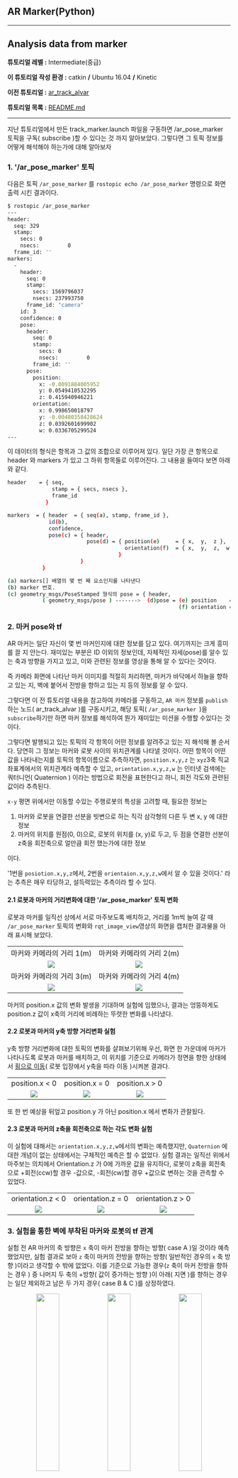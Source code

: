 ## AR Marker(Python)



------

## Analysis data from marker

**튜토리얼 레벨 :**  Intermediate(중급) 

**이 튜토리얼 작성 환경 :**  catkin **/** Ubuntu 16.04 **/** Kinetic 

**이전 튜토리얼 :** [ar_track_alvar](./ar_1_ar_track_alvar.md) 

**튜토리얼 목록 :** [README.md](../../README.md) 

------

지난 튜토리얼에서 만든 track_marker.launch 파일을 구동하면 /ar_pose_marker 토픽을 구독( subscribe )할 수 있다는 것 까지 알아보았다. 그렇다면 그 토픽 정보를 어떻게 해석해야 하는가에 대해 알아보자



### 1. '/ar_pose_marker' 토픽

다음은 토픽 `/ar_pose_marker` 를 `rostopic echo /ar_pose_marker` 명령으로 화면출력 시킨 결과이다.

```bash
$ rostopic /ar_pose_marker
---
header: 
  seq: 329
  stamp: 
    secs: 0
    nsecs:         0
  frame_id: ''
markers: 
  - 
    header: 
      seq: 0
      stamp: 
        secs: 1569796037
        nsecs: 237993750
      frame_id: "camera"
    id: 3
    confidence: 0
    pose: 
      header: 
        seq: 0
        stamp: 
          secs: 0
          nsecs:         0
        frame_id: ''
      pose: 
        position: 
          x: -0.0091884005952
          y: 0.0549410532295
          z: 0.415940946221
        orientation: 
          x: 0.998650018797
          y: -0.00480358428624
          z: 0.0392601699902
          w: 0.0336705299524
---
```

이 데이터의 형식은 항목과 그 값의 조합으로 이루어져 있다. 일단 가장 큰 항목으로 header 와 markers 가 있고 그 하위 항목들로 이루어진다. 그 내용을 들여다 보면 아래와 같다.

```sh
header    = { seq,
              stamp = { secs, nsecs },
              frame_id
            }

markers  = { header  = { seq(a), stamp, frame_id },
             id(b),
             confidence,
             pose(c) = { header,
                         pose(d) = { position(e)     = { x,  y,  z },
                                     orientation(f)  = { x,  y,  z,  w }
                                   }
                       }
           }
```

```sh
(a) markers[] 배열의 몇 번 째 요소인지를 나타낸다
(b) marker 번호.
(c) geometry_msgs/PoseStamped 형식의 pose = { header,
           ( geometry_msgs/pose ) ------->  (d)pose = (e) position    = { x, y, z }, 
                                                      (f) orientation = { x, y, z, w }                                                }
```



### 2. 마커 pose와 tf

AR 마커는 일단 자신이 몇 번 마커인지에 대한 정보를 담고 있다.  여기까지는 크게 흥미를 끌 지 안는다. 재미있는 부분은 ID 이외의 정보인데, 자체적인 자세(pose)를 알수 있는 축과 방향을 가지고 있고, 이와 관련된 정보를 영상을 통해 알 수 있다는 것이다. 

즉 카메라 화면에 나타난 마커 이미지를 적절히 처리하면, 마커가 바닥에서 하늘을 향하고 있는 지, 벽에 붙어서 전방을 향하고 있는 지 등의 정보를 알 수 있다.

그렇다면 이 전 튜토리얼 내용을 참고하여 카메라를 구동하고,  `AR 마커` 정보를 `publish`하는 노드( ar_track_alvar )를 구동시키고, 해당 토픽( `/ar_pose_marker `)을 `subscribe`하기만 하면 마커 정보를 해석하여 뭔가 재미있는 미션을 수행할 수있다는 것이다.

그렇다면 발행되고 있는 토픽의 각 항목이 어떤 정보를 알려주고 있는 지 해석해 볼 순서다. 당연히 그 정보는 마커와 로봇 사이의 위치관계를 나타낼 것이다. 어떤 항목이 어떤 값을 나타내는지를 토픽의 항목이름으로 추측하자면, `position.x,y,z` 는 `xyz`3축 직교 좌표계에서의 위치관계라 예측할 수 있고, `orientation.x,y,z,w` 는 인터넷 검색에는 쿼터니언( Quaternion ) 이라는 방법으로 회전을 표현한다고 하니, 회전 각도와 관련된 값이라 추측된다. 

`x-y` 평면 위에서만 이동할 수있는 주행로봇의 특성을 고려할 때, 필요한 정보는

1. 마커와 로봇을 연결한 선분을 빗변으로 하는 직각 삼각형의 다른 두 변 x, y 에 대한 정보
2. 마커의 위치를 원점(0, 0)으로, 로봇의 위치를 (x, y)로 두고, 두 점을 연결한 선분이 z축을 회전축으로 얼만큼 회전 했는가에 대한 정보

이다.

'1번을 `posiotion.x,y,z`에서, 2번을 `orientaion.x,y,z,w`에서 알 수 있을 것이다.' 라는 추측은 매우 타당하고, 설득력있는 추측이라 할 수 있다.



#### 2.1 로봇과 마커의 거리변화에 대한 '/ar_pose_marker' 토픽 변화

로봇과 마커를 일직선 상에서 서로 마주보도록 배치하고, 거리를 1m씩 늘여 갈 때 `/ar_pose_marker` 토픽의 변화와  `rqt_image_view`영상의 화면을 캡처한 결과물을 아래 표시해 보았다.

<table width="100%" border="0" bordercolor="#fff">
    <tr align="center">
        <td width="50%">마커와 카메라의 거리 1(m)</td>
        <td width="50%">마커와 카메라의 거리 2(m)</td>
    </tr>
    <tr align="center">
        <td><img src="../img/ar_marker/position_z/mesure1m.png" /></td>
        <td><img src="../img/ar_marker/position_z/mesure2m.png" /></td>
    </tr>
    <tr align="center">
        <td width="50%">마커와 카메라의 거리 3(m)</td>
        <td width="50%">마커와 카메라의 거리 4(m)</td>
    </tr>
    <tr align="center">
        <td><img src="../img/ar_marker/position_z/mesure3m.png" /></td>
        <td><img src="../img/ar_marker/position_z/mesure4m.png" /></td>
    </tr>
</table>

마커의 position.x 값의 변화 발생을 기대하며 실험에 임했으나, 결과는 엉뚱하게도  position.z 값이 x축의 거리에 비례하는 뚜렷한 변화를 나타냈다.



#### 2.2 로봇과 마커의 y축 방향 거리변화 실험

y축 방향 거리변화에 대한 토픽의 변화를 살펴보기위해 우선, 화면 한 가운데에 마커가 나타나도록 로봇과 마커를 배치하고, 이 위치를 기준으로 카메라가 정면을 향한 상태에서 <u>횡으로 이동</u>( 로봇 입장에서 y축을 따라 이동 )시켜본 결과다.

<table width="100%" border="0" bordercolor="#fff">
    <tr align="center">
        <td width="33%">position.x < 0</td>
        <td width="33%">position.x = 0</td>
        <td width="33%">position.x > 0</td>
    </tr>
    <tr align="center">
        <td><img src="../img/ar_marker/position_x/position_x_lt0.png" /></td>
        <td><img src="../img/ar_marker/position_x/position_x_eq0.png" /></td>
        <td><img src="../img/ar_marker/position_x/position_x_gt0.png" /></td>
    </tr>
</table>

또 한 번 예상을 뒤엎고 position.y 가 아닌 position.x 에서 변화가 관찰됬다.



#### 2.3 로봇과 마커의 z축을 회전축으로 하는  각도 변화 실험

이 실험에 대해서는 `orientation.x,y,z,w`에서의 변화는 예측했지만, `Quaternion` 에 대한 개념이 없는 상태에서는 구체적인 예측은 할 수 없었다. 실험 결과는 일직선 위에서 마주보는 의치에서 Orientation.z 가 0에 가까운 값을 유지하다, 로봇이 z축을 회전축으로 +회전(ccw)할 경우 -값으로, -회전(cw)할 경우 +값으로 변하는 것을 관측할 수 있었다.

<table width="100%" border="0" bordercolor="#fff">
    <tr align="center">
        <td width="33%">orientation.z < 0</td>
        <td width="33%">orientation.z = 0</td>
        <td width="33%">orientation.z > 0</td>
    </tr>
    <tr align="center">
        <td><img src="../img/ar_marker/orientation_z/orientation_z_lt0.png" /></td>
        <td><img src="../img/ar_marker/orientation_z/orientation_z_eq0.png" /></td>
        <td><img src="../img/ar_marker/orientation_z/orientation_z_gt0.png" /></td>
    </tr>
</table>



### 3. 실험을 통한 벽에 부착된 마커와 로봇의 tf 관계

실험 전 AR 마커의 축 방향은 `x` 축이 마커 전방을 향하는 방향( case A )일 것이라 예측했었지만, 실험 결과로 보아  `z` 축이 마커의 전방을 향하는 방향( 일반적인 경우의 `x` 축 방향 )이라고 생각할 수 밖에 없었다. 이를 기준으로 가능한 경우(`z` 축이 마커 전방을 향하는 경우 ) 중 나머지 두 축의 +방향( 값이 증가하는 방향 )이 아래( 지면 )를 향하는 경우는 일단 제외하고 남은 두 가지 경우( case B & C )를 상정하였다. 

<p align="center"><img src="../img/marker_pose_x.png" width="32%" /><img src="../img/marker_pose_o.png" width="32%" /><img src="../img/marker_pose2.png" width="32%" /></p>

토픽 `/ar_pose_marker` 를 `subscribe` 하여 구한 `pose.orientation.x, y, z, w` 를 `tf.transform.euler_from_quaternion` 함수에 매개변수로 전달하고 그 리턴값 `roll` , `pitch` , `yaw` 를 화면에 출력하는 코드를 작성하여 실험한 결과 `Θ` 값에 가까운 결과는 `pitch` 값이었다. 

따라서 위 그림의 case C 가 실제 AR Marker 의 축방향이다. 이것을 기준으로 수직 벽에 부탁된 AR 마커와 마주보는 로봇의 x, y, z축으 방향은 아래 그림과 같다.

<img src="../img/tf_marker.png">

아래는 위 그림과 같은 상황에서의 rviz 화면이다. AR Marker를 `fixed frame` 으로 설정하여 바닥에 마커가 나타나고, 카메라가 허공에서 아래를 내려보는 방향으로 표현되었다.

![](../img/ar_marker_rviz1.png)

이제 마커와 로봇사이의 거리를 구해야 하는데,  `/ar_pose_marker` 토픽에서의  `position.z` 를 AR Marker 와 로봇 사이의 거리로 상정한 실험에서 가장 근사한 결과를 얻을 수 있었다.  

아래 그림에 이 때의 AR Marker 와 robot 사이의 거리, 각도 등, 위치관계를 정리해 보았다.

![](../img/robot_n_marker3.png)
아래는 비슷한 위치관계에 있는 경우의 rviz 화면이다.

![](../img/ar_marker_rviz2.png)



그렇다면 지금까지 알아낸 정보를 이용하여, `/ar_pose_marker` 토픽을 `subsicribe` 하여 마커와 로봇  `turtlesim` 구동시 발행되는 토픽 `/turtle1/pose` 와 같은 `Pose` 형식의 `marker_pose` 을 발행하는 노드 `pub_marker_pose.py` 를 작성해보자. 

```python
#!/usr/bin/env python

import sys
import rospy
from turtlesim.msg import Pose
from math import degrees, radians, sin, cos, pi
from ar_track_alvar_msgs.msg import AlvarMarkers
from tf.transformations import euler_from_quaternion

TARGET_ID = int(sys.argv[1]) # argv[1] = id of target marker

class MarkerPose:

    def __init__(self):    
        rospy.init_node('pub_marker_pose2d')        
        rospy.Subscriber('/ar_pose_marker', AlvarMarkers, self.pub_marker_pose2d_cb )
        self.pub = rospy.Publisher('/marker_pose2d', Pose, queue_size = 10)
        """   
                                                 ////////////| ar_marker |////////////
                y                      z         --------+---------+---------+--------
                ^  x                   ^                 |     R-0/|\R-0    R|
                | /                    |                 |       /0|0\       |
         marker |/                     | robot           |      /  |  \      |
                +------> z    x <------+                 |     /   |   \     |
                                      /                  |  dist   |  dist   |
                                     /                   |   /     |     \   |
                                    y                    |  /      |      \  |
                                                         | /       |       \0|
                                                         |/R-0    R|R    R-0\|
        pose.x = position.z                      (0 < O) x---------+---------x (0 > 0)
        pose.y = position.x              [0]roll         ^                   ^   
        theta  = euler_from_quaternion(q)[1]pitch*       |                   |
                                         [2]yaw        robot               robot
        """        
    def pub_marker_pose2d_cb(self, msg):
    	        
        pose2d = Pose()
        
        if len(msg.markers) != 0: # found marker at least 1EA
            
            for msg in msg.markers:
                
                if msg.id == TARGET_ID: # found target marker
                    
                    theta = self.get_marker_th(msg)
                    
					# make theta from -90 to 90
                    if   theta >  radians(270): 
                        pose2d.theta = theta - 2 * pi            
                    elif theta < -radians(270):
                        pose2d.theta = theta + 2 * pi
                    else:
                        pose2d.theta = theta

                    pose2d.x = msg.pose.pose.position.z
                    pose2d.y = msg.pose.pose.position.x

                    self.pub.publish(pose2d)                
                    self.print_pose(pose2d)
                
    def get_marker_th(self, msg):       
        """
        orientation x,y,z,w ----+
                                +--4---> +-------------------------+
        input orientaion of marker-----> |                         |
                                         | euler_from_quaternion() |
        returnned rpy of marker <------- |                         |
                                +--3---- +-------------------------+
        r,p,y angle <-----------+
                                         +------------+------------+
                                         |   marker   |   robot    |
                                         +------------+------------+
          r: euler_from_quaternion(q)[0] | roll   (x) | (y) pitch  |
        * p: euler_from_quaternion(q)[1] | pitch  (y) | (z) yaw ** | <-- 
          y: euler_from_quaternion(q)[2] | yaw    (z) | (x) roll   | 
                                         +------------+------------+
        """    
        q = (msg.pose.pose.orientation.x, msg.pose.pose.orientation.y, 
             msg.pose.pose.orientation.z, msg.pose.pose.orientation.w)
             
        quart = euler_from_quaternion(q)
        theta = quart[1]
        
        # make theta from 0 to 360(deg)
        if theta < 0:
            theta = theta + radians(360)
        if theta > 2 * pi:
            theta = theta - radians(360)

        return theta
    
        
    def print_pose(self, pose2d):
        print "pose2d.x = %s, pose2d.y = %s, pose2d.theta = %s" %(pose2d.x, pose2d.y, degrees(pose2d.theta))
          

if __name__ == '__main__':
    try:        
        MarkerPose()
        rospy.spin()
        
    except rospy.ROSInterruptException:  pass

```

3번 마커를 사용할 경우 다음과 같이 실행한다.

```bash
$ rosrun ar_marker pub_marker_pose.py 3
```





---

[이전 튜토리얼](./ar_1_ar_track_alvar.md) &nbsp; &nbsp; / &nbsp; &nbsp; [튜토리얼 목록](../../README.md) &nbsp; &nbsp; / &nbsp; &nbsp;  다음 튜토리얼

